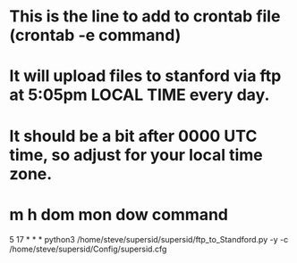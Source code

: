 # This is the line to add to crontab file (crontab -e command)
# It will upload files to stanford via ftp at 5:05pm LOCAL TIME every day.
# It should be a bit after 0000 UTC time, so adjust for your local time zone.

# m h  dom mon dow   command
5 17 * * * python3 /home/steve/supersid/supersid/ftp_to_Standford.py -y -c /home/steve/supersid/Config/supersid.cfg
